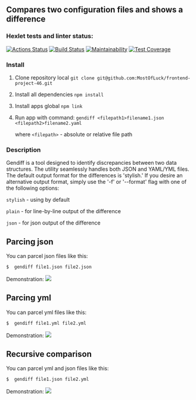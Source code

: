 Compares two configuration files and shows a difference
---------------------------------------------------------



### Hexlet tests and linter status:
[![Actions Status](https://github.com/MostOfLuck/frontend-project-46/actions/workflows/hexlet-check.yml/badge.svg)](https://github.com/MostOfLuck/frontend-project-46/actions)
[![Build Status](https://github.com/MostOfLuck/frontend-project-46/actions/workflows/node.js.yml/badge.svg
)](https://github.com/MostOfLuck/frontend-project-46/actions/workflows/node.js.yml)
[![Maintainability](https://api.codeclimate.com/v1/badges/425d8c76e1328c1a3bcf/maintainability)](https://codeclimate.com/github/MostOfLuck/frontend-project-46/maintainability)
[![Test Coverage](https://api.codeclimate.com/v1/badges/a8d6ee366154c48f5fab/test_coverage)](https://codeclimate.com/github/MostOfLuck/frontend-project-46/test_coverage)


   
### Install ###

1. Clone repository local
`git clone git@github.com:MostOfLuck/frontend-project-46.git`
2. Install all dependencies 
`npm install`
3. Install  apps global
`npm link`
4. Run app with command:
`gendiff <filepath1>filename1.json <filepath2>filename2.yaml`

    where `<filepath>` - absolute or relative file path

   
### Description ### 

Gendiff is a tool designed to identify discrepancies between two data structures. The utility seamlessly handles both JSON and YAML/YML files. The default output format for the differences is 'stylish.' If you desire an alternative output format, simply use the '-f' or '--format' flag with one of the following options:

`stylish` - using by default

`plain` - for line-by-line output of the difference

`json`  - for json output of the difference


Parcing json
--------------------------  
 You can parcel json files like this:
 ```bash
$  gendiff file1.json file2.json
```

 Demonstration: <a href="https://asciinema.org/a/611315" target="_blank"><img src="https://asciinema.org/a/602271.svg" /></a>

Parcing yml
--------------------------  
 You can parcel yml files like this:
 ```bash
$  gendiff file1.yml file2.yml
```

 Demonstration: <a href="https://asciinema.org/a/611590" target="_blank"><img src="https://asciinema.org/a/602271.svg" /></a>


Recursive comparison
--------------------------  
 You can parcel yml and json files like this:
 ```bash
$  gendiff file1.json file2.yml
```

 Demonstration: <a href="https://asciinema.org/a/611644" target="_blank"><img src="https://asciinema.org/a/602271.svg" /></a>
